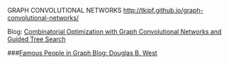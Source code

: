 
GRAPH CONVOLUTIONAL NETWORKS
http://tkipf.github.io/graph-convolutional-networks/

Blog: [Combinatorial Optimization with Graph Convolutional Networks and Guided Tree Search](https://github.com/intel-isl/nphard)

###<a href="people">Famous People in Graph
  Blog: [Douglas B. West](https://faculty.math.illinois.edu/~west/)
